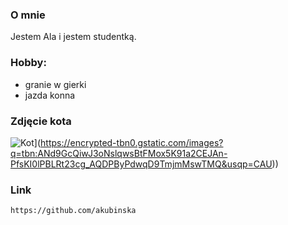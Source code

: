 ### O mnie

Jestem Ala i jestem studentką.

### Hobby:

- granie w gierki
- jazda konna 

### Zdjęcie kota

![Kot]([https://cdn.wamiz.fr/cdn-cgi/image/format=auto,quality=80,width=400,height=200,fit=cover/article/main-picture/5cb70a06476b1223055967.jpg)](https://encrypted-tbn0.gstatic.com/images?q=tbn:ANd9GcQiwJ3oNslqwsBtFMox5K91a2CEJAn-PfsKI0lPBLRt23cg_AQDPByPdwqD9TmjmMswTMQ&usqp=CAU))

### Link

``https://github.com/akubinska``
